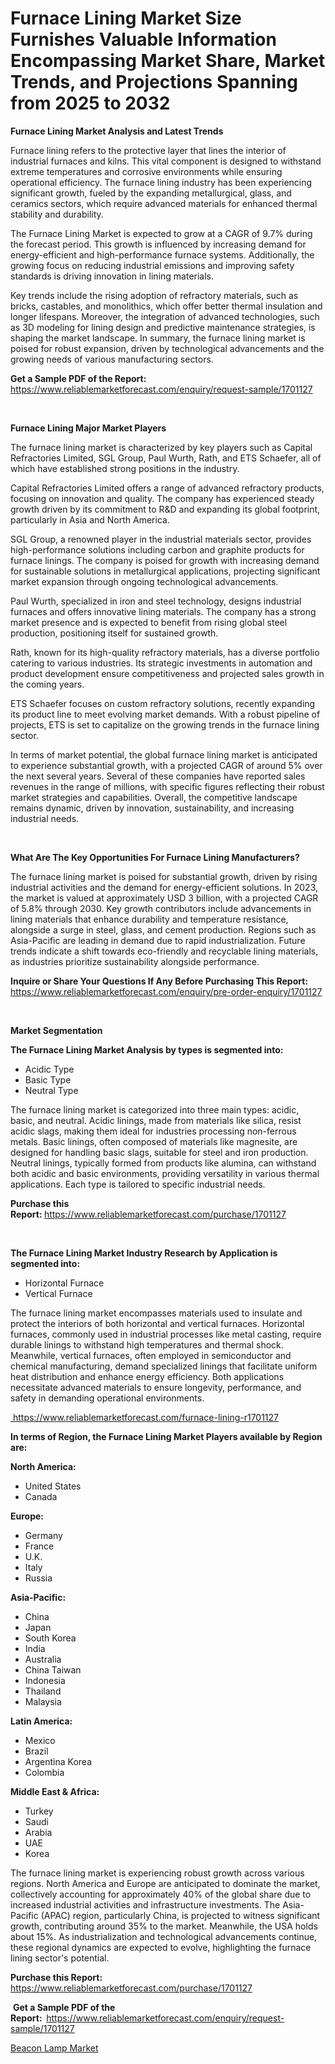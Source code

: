 <p><h1>Furnace Lining Market Size Furnishes Valuable Information Encompassing Market Share, Market Trends, and Projections Spanning from 2025 to 2032</h1></p><p><strong>Furnace Lining Market Analysis and Latest Trends</strong></p>
<p><p>Furnace lining refers to the protective layer that lines the interior of industrial furnaces and kilns. This vital component is designed to withstand extreme temperatures and corrosive environments while ensuring operational efficiency. The furnace lining industry has been experiencing significant growth, fueled by the expanding metallurgical, glass, and ceramics sectors, which require advanced materials for enhanced thermal stability and durability.</p><p>The Furnace Lining Market is expected to grow at a CAGR of 9.7% during the forecast period. This growth is influenced by increasing demand for energy-efficient and high-performance furnace systems. Additionally, the growing focus on reducing industrial emissions and improving safety standards is driving innovation in lining materials. </p><p>Key trends include the rising adoption of refractory materials, such as bricks, castables, and monolithics, which offer better thermal insulation and longer lifespans. Moreover, the integration of advanced technologies, such as 3D modeling for lining design and predictive maintenance strategies, is shaping the market landscape. In summary, the furnace lining market is poised for robust expansion, driven by technological advancements and the growing needs of various manufacturing sectors.</p></p>
<p><strong>Get a Sample PDF of the Report:&nbsp;</strong> <a href="https://www.reliablemarketforecast.com/enquiry/request-sample/1701127?utm_campaign=2210&utm_medium=2&utm_source=Github&utm_content=ia&utm_term=18022025&utm_id=furnace-lining">https://www.reliablemarketforecast.com/enquiry/request-sample/1701127</a></p>
<p>&nbsp;</p>
<p><strong>Furnace Lining Major Market Players</strong></p>
<p><p>The furnace lining market is characterized by key players such as Capital Refractories Limited, SGL Group, Paul Wurth, Rath, and ETS Schaefer, all of which have established strong positions in the industry. </p><p>Capital Refractories Limited offers a range of advanced refractory products, focusing on innovation and quality. The company has experienced steady growth driven by its commitment to R&D and expanding its global footprint, particularly in Asia and North America.</p><p>SGL Group, a renowned player in the industrial materials sector, provides high-performance solutions including carbon and graphite products for furnace linings. The company is poised for growth with increasing demand for sustainable solutions in metallurgical applications, projecting significant market expansion through ongoing technological advancements.</p><p>Paul Wurth, specialized in iron and steel technology, designs industrial furnaces and offers innovative lining materials. The company has a strong market presence and is expected to benefit from rising global steel production, positioning itself for sustained growth.</p><p>Rath, known for its high-quality refractory materials, has a diverse portfolio catering to various industries. Its strategic investments in automation and product development ensure competitiveness and projected sales growth in the coming years.</p><p>ETS Schaefer focuses on custom refractory solutions, recently expanding its product line to meet evolving market demands. With a robust pipeline of projects, ETS is set to capitalize on the growing trends in the furnace lining sector.</p><p>In terms of market potential, the global furnace lining market is anticipated to experience substantial growth, with a projected CAGR of around 5% over the next several years. Several of these companies have reported sales revenues in the range of millions, with specific figures reflecting their robust market strategies and capabilities. Overall, the competitive landscape remains dynamic, driven by innovation, sustainability, and increasing industrial needs.</p></p>
<p>&nbsp;</p>
<p><strong>What Are The Key Opportunities For Furnace Lining Manufacturers?</strong></p>
<p><p>The furnace lining market is poised for substantial growth, driven by rising industrial activities and the demand for energy-efficient solutions. In 2023, the market is valued at approximately USD 3 billion, with a projected CAGR of 5.8% through 2030. Key growth contributors include advancements in lining materials that enhance durability and temperature resistance, alongside a surge in steel, glass, and cement production. Regions such as Asia-Pacific are leading in demand due to rapid industrialization. Future trends indicate a shift towards eco-friendly and recyclable lining materials, as industries prioritize sustainability alongside performance.</p></p>
<p><strong>Inquire or Share Your Questions If Any Before Purchasing This Report:</strong> <a href="https://www.reliablemarketforecast.com/enquiry/pre-order-enquiry/1701127?utm_campaign=2210&utm_medium=2&utm_source=Github&utm_content=ia&utm_term=18022025&utm_id=furnace-lining">https://www.reliablemarketforecast.com/enquiry/pre-order-enquiry/1701127</a></p>
<p>&nbsp;</p>
<p><strong>Market Segmentation</strong></p>
<p><strong>The Furnace Lining Market Analysis by types is segmented into:</strong></p>
<p><ul><li>Acidic Type</li><li>Basic Type</li><li>Neutral Type</li></ul></p>
<p><p>The furnace lining market is categorized into three main types: acidic, basic, and neutral. Acidic linings, made from materials like silica, resist acidic slags, making them ideal for industries processing non-ferrous metals. Basic linings, often composed of materials like magnesite, are designed for handling basic slags, suitable for steel and iron production. Neutral linings, typically formed from products like alumina, can withstand both acidic and basic environments, providing versatility in various thermal applications. Each type is tailored to specific industrial needs.</p></p>
<p><strong>Purchase this Report:&nbsp;</strong><a href="https://www.reliablemarketforecast.com/purchase/1701127?utm_campaign=2210&utm_medium=2&utm_source=Github&utm_content=ia&utm_term=18022025&utm_id=furnace-lining">https://www.reliablemarketforecast.com/purchase/1701127</a></p>
<p>&nbsp;</p>
<p><strong>The Furnace Lining Market Industry Research by Application is segmented into:</strong></p>
<p><ul><li>Horizontal Furnace</li><li>Vertical Furnace</li></ul></p>
<p><p>The furnace lining market encompasses materials used to insulate and protect the interiors of both horizontal and vertical furnaces. Horizontal furnaces, commonly used in industrial processes like metal casting, require durable linings to withstand high temperatures and thermal shock. Meanwhile, vertical furnaces, often employed in semiconductor and chemical manufacturing, demand specialized linings that facilitate uniform heat distribution and enhance energy efficiency. Both applications necessitate advanced materials to ensure longevity, performance, and safety in demanding operational environments.</p></p>
<p><a href="https://www.reliablemarketforecast.com/furnace-lining-r1701127?utm_campaign=2210&utm_medium=2&utm_source=Github&utm_content=ia&utm_term=18022025&utm_id=furnace-lining">&nbsp;https://www.reliablemarketforecast.com/furnace-lining-r1701127</a></p>
<p><strong>In terms of Region, the Furnace Lining Market Players available by Region are:</strong></p>
<p>
    <p> <strong> North America: </strong>
        <ul>
            <li>United States</li>
            <li>Canada</li>
        </ul>
        </p> 
    <p> <strong> Europe: </strong>
        <ul>
            <li>Germany</li>
            <li>France</li>
            <li>U.K.</li>
            <li>Italy</li>
            <li>Russia</li>
        </ul>
        </p> 
    <p> <strong> Asia-Pacific: </strong>
        <ul>
            <li>China</li>
            <li>Japan</li>
            <li>South Korea</li>
            <li>India</li>
            <li>Australia</li>
            <li>China Taiwan</li>
            <li>Indonesia</li>
            <li>Thailand</li>
            <li>Malaysia</li>
        </ul>
        </p> 
    <p> <strong> Latin America: </strong>
        <ul>
            <li>Mexico</li>
            <li>Brazil</li>
            <li>Argentina Korea</li>
            <li>Colombia</li>
        </ul>
        </p> 
    <p> <strong> Middle East & Africa: </strong>
        <ul>
            <li>Turkey</li>
            <li>Saudi</li>
            <li>Arabia</li>
            <li>UAE</li>
            <li>Korea</li>
        </ul>
    </p>
    </p>
<p><p>The furnace lining market is experiencing robust growth across various regions. North America and Europe are anticipated to dominate the market, collectively accounting for approximately 40% of the global share due to increased industrial activities and infrastructure investments. The Asia-Pacific (APAC) region, particularly China, is projected to witness significant growth, contributing around 35% to the market. Meanwhile, the USA holds about 15%. As industrialization and technological advancements continue, these regional dynamics are expected to evolve, highlighting the furnace lining sector's potential.</p></p>
<p><strong>Purchase this Report: </strong><a href="https://www.reliablemarketforecast.com/purchase/1701127?utm_campaign=2210&utm_medium=2&utm_source=Github&utm_content=ia&utm_term=18022025&utm_id=furnace-lining">https://www.reliablemarketforecast.com/purchase/1701127</a></p>
<p>&nbsp;<strong>Get a Sample PDF of the Report:&nbsp;&nbsp;</strong><a href="https://www.reliablemarketforecast.com/enquiry/request-sample/1701127?utm_campaign=2210&utm_medium=2&utm_source=Github&utm_content=ia&utm_term=18022025&utm_id=furnace-lining">https://www.reliablemarketforecast.com/enquiry/request-sample/1701127</a></p>
<p><strong></strong></p>
<p><p><a href="https://github.com/kathiestrine5ty/Market-Research-Report-List-1/blob/main/beacon-lamp-market.md?utm_campaign=2210&utm_medium=2&utm_source=Github&utm_content=ia&utm_term=18022025&utm_id=furnace-lining">Beacon Lamp Market</a></p></p>